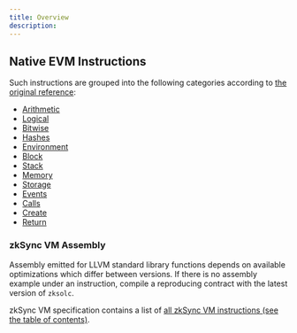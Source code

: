 ```yaml
---
title: Overview
description:
---
```


## Native EVM Instructions

Such instructions are grouped into the following categories according to [the original reference](https://www.evm.codes/):

- [Arithmetic](evm/arithmetic)
- [Logical](evm/logical)
- [Bitwise](evm/bitwise)
- [Hashes](evm/hashes)
- [Environment](evm/environment)
- [Block](evm/block)
- [Stack](evm/stack)
- [Memory](evm/memory)
- [Storage](evm/storage)
- [Events](evm/events)
- [Calls](evm/calls)
- [Create](evm/create)
- [Return](evm/return)

### zkSync VM Assembly

Assembly emitted for LLVM standard library functions depends on available optimizations which differ between versions. If there is no
assembly example under an instruction, compile a reproducing contract with the latest version of `zksolc`.

zkSync VM specification contains a list of [all zkSync VM instructions (see the table of contents)](%%zk_git_repo_eravm-spec%%/spec.html).
